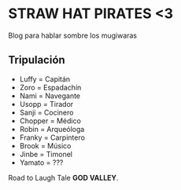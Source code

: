 # STRAW HAT PIRATES <3
Blog para hablar sombre los mugiwaras

## Tripulación
* Luffy = Capitán
* Zoro = Espadachín
* Nami = Navegante
* Usopp = Tirador
* Sanji = Cocinero
* Chopper = Médico
* Robin = Arqueóloga
* Franky = Carpintero
* Brook = Músico
* Jinbe = Timonel
* Yamato = ???


Road to Laugh Tale **GOD VALLEY**.
